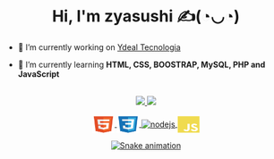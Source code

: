 <h1 align="center">Hi, I'm zyasushi ✍(◔◡◔)</h1>

- 🔭 I’m currently working on [Ydeal Tecnologia](https://www.ydealtecnologia.com.br/)

- 🌱 I’m currently learning **HTML, CSS, BOOSTRAP, MySQL, PHP and JavaScript**

<div align="center"><br>
    <a href="https://github.com/zyasuhsi">
    <img height="132em" src="https://github-readme-stats.vercel.app/api?username=zyasushi&show_icons=true&include_all_commits=true&count_private=true&theme=dracula">
    <img height="132em" src="https://github-readme-stats.vercel.app/api/top-langs/?username=zyasushi&layout=compact&langs_count=7&theme=dracula">
</div>
    
<div align="center" valign="top"><br>
  <img align="center" alt="HTML" height="30" width="40" src="https://raw.githubusercontent.com/devicons/devicon/master/icons/html5/html5-original.svg">
  <img align="center" alt="CSS" height="30" width="40" src="https://raw.githubusercontent.com/devicons/devicon/master/icons/css3/css3-original.svg">
  <img align="center" alt="nodejs" height="30" width="40" src="https://cdn.worldvectorlogo.com/logos/nodejs-icon.svg">
  <img align="center" alt="Js" height="30" width="40" src="https://raw.githubusercontent.com/devicons/devicon/master/icons/javascript/javascript-plain.svg">
</div>
    
<div align="center">
  
  ![Snake animation](https://github.com/zyasushi/zyasushi/blob/output/github-contribution-grid-snake.svg)
  
</div>
